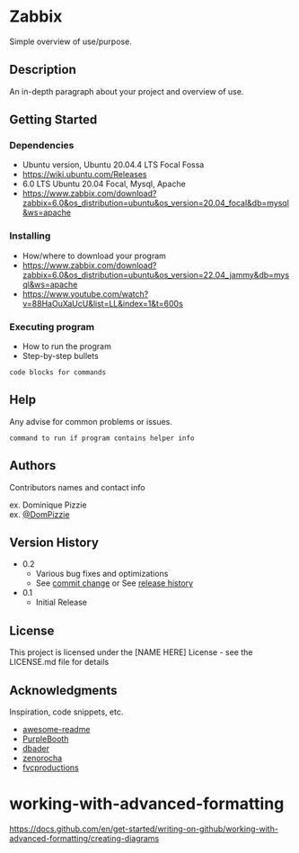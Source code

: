 # Zabbix

Simple overview of use/purpose.

## Description

An in-depth paragraph about your project and overview of use.

## Getting Started

### Dependencies

* Ubuntu version, Ubuntu 20.04.4 LTS Focal Fossa
* https://wiki.ubuntu.com/Releases
* 6.0 LTS Ubuntu 20.04 Focal, Mysql, Apache
* https://www.zabbix.com/download?zabbix=6.0&os_distribution=ubuntu&os_version=20.04_focal&db=mysql&ws=apache

### Installing

* How/where to download your program
* https://www.zabbix.com/download?zabbix=6.0&os_distribution=ubuntu&os_version=22.04_jammy&db=mysql&ws=apache
* https://www.youtube.com/watch?v=88HaOuXaUcU&list=LL&index=1&t=600s

### Executing program

* How to run the program
* Step-by-step bullets
```
code blocks for commands
```

## Help

Any advise for common problems or issues.
```
command to run if program contains helper info
```

## Authors

Contributors names and contact info

ex. Dominique Pizzie  
ex. [@DomPizzie](https://twitter.com/dompizzie)

## Version History

* 0.2
    * Various bug fixes and optimizations
    * See [commit change]() or See [release history]()
* 0.1
    * Initial Release

## License

This project is licensed under the [NAME HERE] License - see the LICENSE.md file for details

## Acknowledgments

Inspiration, code snippets, etc.
* [awesome-readme](https://github.com/matiassingers/awesome-readme)
* [PurpleBooth](https://gist.github.com/PurpleBooth/109311bb0361f32d87a2)
* [dbader](https://github.com/dbader/readme-template)
* [zenorocha](https://gist.github.com/zenorocha/4526327)
* [fvcproductions](https://gist.github.com/fvcproductions/1bfc2d4aecb01a834b46)

# working-with-advanced-formatting
https://docs.github.com/en/get-started/writing-on-github/working-with-advanced-formatting/creating-diagrams
